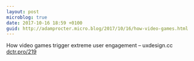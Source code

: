 ```yaml
---
layout: post
microblog: true
date: 2017-10-16 18:59 +0100
guid: http://adamprocter.micro.blog/2017/10/16/how-video-games.html
---
```

How video games trigger extreme user engagement – uxdesign.cc [dctr.pro/219](http://dctr.pro/219)
